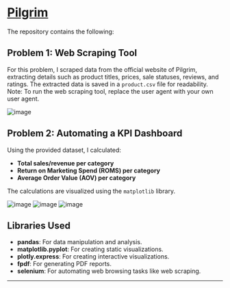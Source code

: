 # **[Pilgrim](https://discoverpilgrim.com/)**

The repository contains the following:

## **Problem 1: Web Scraping Tool**  
For this problem, I scraped data from the official website of Pilgrim, extracting details such as product titles, prices, sale statuses, reviews, and ratings. The extracted data is saved in a `product.csv` file for readability.
Note: To run the web scraping tool, replace the user agent with your own user agent.

![image](https://github.com/user-attachments/assets/6d87a91c-c0c0-466a-b713-d2cd663dcacf)


## **Problem 2: Automating a KPI Dashboard**  
Using the provided dataset, I calculated:  
- **Total sales/revenue per category**  
- **Return on Marketing Spend (ROMS) per category**  
- **Average Order Value (AOV) per category**  

The calculations are visualized using the `matplotlib` library.

![image](https://github.com/user-attachments/assets/b3a25712-7497-46b2-bc64-e2779485ef8e)
![image](https://github.com/user-attachments/assets/b00ca12b-fda2-4832-b3a3-c391c562e078)
![image](https://github.com/user-attachments/assets/d8d32987-da20-4833-848b-9de5c8e1cea4)



## **Libraries Used**  
- **pandas**: For data manipulation and analysis.  
- **matplotlib.pyplot**: For creating static visualizations.  
- **plotly.express**: For creating interactive visualizations.  
- **fpdf**: For generating PDF reports.  
- **selenium**: For automating web browsing tasks like web scraping.  

--- 
